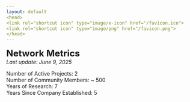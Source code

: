 ```yaml
---
layout: default
<head>
<link rel="shortcut icon" type="image/x-icon" href="/favicon.ico">
<link rel="shortcut icon" type="image/png" href="/favicon.png">
</head>
---
```


<b><font size="5">Network Metrics</font></b>
<br>
_Last update: June 9, 2025_
<br>

Number of Active Projects: 2
<br>
Number of Community Members: ~ 500
<br>
Years of Research: 7
<br>
Years Since Company Established: 5
<br>
